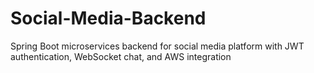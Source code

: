 # Social-Media-Backend
Spring Boot microservices backend for social media platform with JWT authentication, WebSocket chat, and AWS integration
